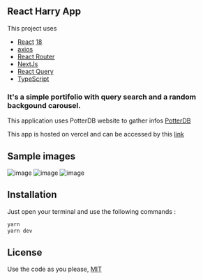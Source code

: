 ## React Harry App

This project uses 
 - [React](https://pt-br.reactjs.org/) [18](https://pt-br.reactjs.org/)
 - [axios](https://axios-http.com/ptbr/docs/intro) 
 - [React Router](https://reactrouter.com/en/main)
 - [NextJs](https://nextjs.org/)
 - [React Query](https://react-query-v3.tanstack.com/)
 - [TypeScript](https://www.typescriptlang.org/)
 
 
### It's a simple portifolio with query search and a random backgound carousel. ###
This application uses PotterDB website to gather infos [PotterDB](https://potterdb.com/)

This app is hosted on vercel and can be accessed by this [link](https://react-harry-app.vercel.app/)

## Sample images
![image](https://user-images.githubusercontent.com/36234150/209880545-186f6649-9586-4f66-b139-9e62809f2b74.png)
![image](https://user-images.githubusercontent.com/36234150/209880555-a20080c4-5cd7-4e69-ab70-5ebecfd2fa72.png)
![image](https://user-images.githubusercontent.com/36234150/209880569-c3699e32-00c4-4ac3-b709-24b9900c7d27.png)


## Installation

Just open your terminal and use the following commands :
```bash
yarn 
yarn dev

```

## License
 Use the code as you please, [MIT](https://choosealicense.com/licenses/mit/)
